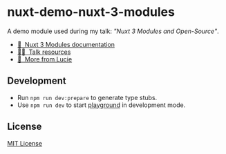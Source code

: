 # nuxt-demo-nuxt-3-modules

A demo module used during my talk: _"Nuxt 3 Modules and Open-Source"_.

- [📖 &nbsp;Nuxt 3 Modules documentation](https://v3.nuxtjs.org/guide/going-further/modules)
- [👩‍🏫 &nbsp;Talk resources](https://diapositiv.lihbr.com/talk/nuxt-3-modules-and-open-source)
- [💐 &nbsp;More from Lucie](https://lihbr.com/?source=nuxt-3-modules-and-open-source)

## Development

- Run `npm run dev:prepare` to generate type stubs.
- Use `npm run dev` to start [playground](./playground) in development mode.

## License

[MIT License](./LICENSE)

